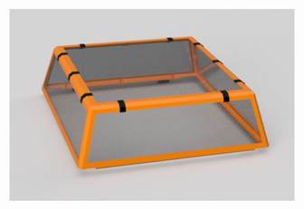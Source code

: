 <p align="center">
<img src="https://github.com/cyborgcnc/CYBORGCNC__RRVC3MOD/blob/main/500x500/MARCEL-Remix-MODS/Top-Lid/500_TopLid.JPG">
</p>


